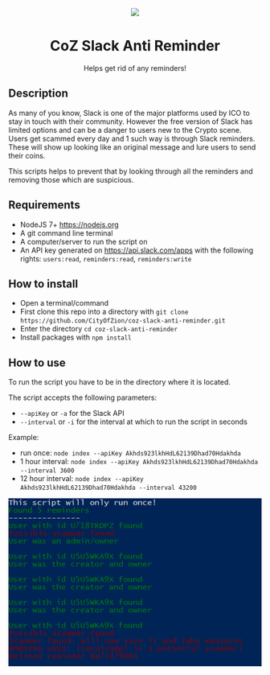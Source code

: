<p align="center">
  <img 
    src="http://res.cloudinary.com/vidsy/image/upload/v1503160820/CoZ_Icon_DARKBLUE_200x178px_oq0gxm.png" 
    width="125px"
  >
</p>

<h1 align="center">CoZ Slack Anti Reminder</h1>

<p align="center">
  Helps get rid of any reminders!
</p>

## Description
As many of you know, Slack is one of the major platforms used by ICO to stay in touch with their community.
However the free version of Slack has limited options and can be a danger to users new to the Crypto scene.
Users get scammed every day and 1 such way is through Slack reminders. These will show up looking like an original message and lure users to send their coins.

This scripts helps to prevent that by looking through all the reminders and removing those which are suspicious.

## Requirements
- NodeJS 7+ https://nodejs.org
- A git command line terminal
- A computer/server to run the script on
- An API key generated on https://api.slack.com/apps with the following rights: `users:read`, `reminders:read`, `reminders:write`

## How to install
- Open a terminal/command
- First clone this repo into a directory with `git clone https://github.com/CityOfZion/coz-slack-anti-reminder.git`
- Enter the directory `cd coz-slack-anti-reminder`
- Install packages with `npm install`

## How to use
To run the script you have to be in the directory where it is located.

The script accepts the following parameters:
- `--apiKey` or `-a` for the Slack API
- `--interval` or `-i` for the interval at which to run the script in seconds

Example:
- run once: `node index --apiKey Akhds923lkhHdL62139Dhad70Hdakhda`
- 1 hour interval: `node index --apiKey Akhds923lkhHdL62139Dhad70Hdakhda --interval 3600`
- 12 hour interval: `node index --apiKey Akhds923lkhHdL62139Dhad70Hdakhda --interval 43200`

<p align="center">
  <img src="https://github.com/CityOfZion/coz-slack-anti-reminder/blob/master/example-output.png">
</p>

